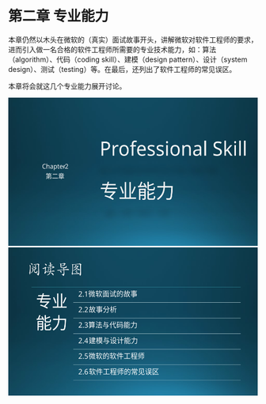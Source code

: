 
# 第二章 专业能力

本章仍然以木头在微软的（真实）面试故事开头，讲解微软对软件工程师的要求，进而引入做一名合格的软件工程师所需要的专业技术能力，如：算法（algorithm）、代码（coding skill）、建模（design pattern）、设计（system design）、测试（testing）等。在最后，还列出了软件工程师的常见误区。

本章将会就这几个专业能力展开讨论。


<img src="img/Slide1.SVG" height=300/>


<img src="img/Slide2.SVG" height=300/>

